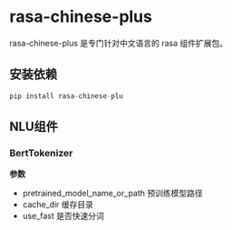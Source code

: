 # rasa-chinese-plus
rasa-chinese-plus 是专门针对中文语言的 rasa 组件扩展包。

## 安装依赖
```python
pip install rasa-chinese-plu
```
## NLU组件
### BertTokenizer
**参数**
- pretrained_model_name_or_path 预训练模型路径
- cache_dir 缓存目录
- use_fast 是否快速分词